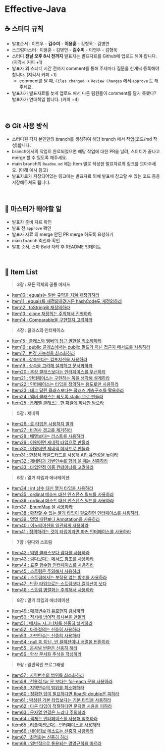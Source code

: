 # Effective-Java

## ☕️ 스터디 규칙
- 발표순서 : 이연우 - **김수미** - **이용훈** - 김형욱 - 김병연
- 스크럼마스터 : 이용훈 - 김병연 - **김수미** - 이연우 - 김형욱
- 스터디 **전날 오후 8시 전까지** 발표자는 발표자료를 Github에 업로드 해야 합니다. (지각시 커피 +1)
- 발표자 외 스터디 시간 전까지 comment를 통해 주제마다 질문을 한개씩 등록해야 합니다. (지각시 커피 +1)
  - comment를 달 때, `Files changed` → `Review Changes` 에서 `approve` 도 해주세요.
- 발표자가 발표자료를 늦게 업로드 해서 다른 팀원들이 comment를 달지 못했다? 발표자가 연대책임 합니다. (커피 +4)
<br>

## ⚙️ Git 사용 방식
- 스터디원 각자 본인만의 branch를 생성하여 해당 branch 에서 작업(코드/md 작성)합니다.
- branch에서의 작업이 완료되었으면 해당 작업에 대한 PR을 날려, 스터디가 끝나고 merge 할 수 있도록 해주세요.
- main branch의 `Readme.md` 에는 Item 별로 작성한 발표자료의 링크를 모아주세요. (아래 예시 참고)
- 발표자료가 저장되어있는 링크에는 발표자료 외에 발표에 참고할 수 있는 코드 등을 저장해두셔도 됩니다.
<br>

## 📌 마스터가 해야할 일
- 발표자 준비 자료 확인
- 발표 전 `approve` 확인
- 발표자 자료 외 merge 안된 PR merge 하도록 요청하기
- main branch 최신화 확인
- 발표 순서, 스마 Bold 처리 후 README 업데이트

<br>

## 🍄 Item List
> **3장 : 모든 객체의 공통 메서드** <br>

- [Item10 : equals는 일반 규약을 지켜 재정의하라](https://github.com/Dev-Prison/Effective-Java/blob/main/app/src/main/java/com/programmers/java/chapt3/item10/item10_%EB%B0%9C%ED%91%9C.md)
- [Item11 : equals를 재정의하려거든 hashCode도 재정의하라](https://github.com/Dev-Prison/Effective-Java/blob/main/app/src/main/java/com/programmers/java/chapt3/item11/Item11_equals%EB%A5%BC_%EC%9E%AC%EC%A0%95%EC%9D%98%ED%95%98%EB%A0%A4%EA%B1%B0%EB%93%A0_hashCode%EB%8F%84_%EC%9E%AC%EC%A0%95%EC%9D%98%ED%95%98%EB%9D%BC.md)
- [Item12 : toString을 재정의하라](https://github.com/Dev-Prison/Effective-Java/blob/main/app/src/main/java/com/programmers/java/chapt3/item12/Item12_toString.md)
- [Item13 : clone 재정의는 주의해서 진행하라](https://github.com/Dev-Prison/Effective-Java/tree/main/app/src/main/java/com/programmers/java/chapt3/item13)
- [Item14 : Comparable을 구현할지 고려하라](https://github.com/Dev-Prison/Effective-Java/blob/main/app/src/main/java/com/programmers/java/chapt3/item14/Item14_compareTo.md)

> **4장 : 클래스와 인터페이스** <br>

- [Item15 : 클래스와 멤버의 접근 권한을 최소화하라](https://github.com/Dev-Prison/Effective-Java/blob/main/app/src/main/java/com/programmers/java/chapt4/item15/item15_%ED%81%B4%EB%9E%98%EC%8A%A4%EC%99%80_%EB%A9%A4%EB%B2%84%EC%9D%98_%EC%A0%91%EA%B7%BC%EA%B6%8C%ED%95%9C%EC%9D%84_%EC%B5%9C%EC%86%8C%ED%99%94_%ED%95%98%EB%9D%BC_%EB%B0%9C%ED%91%9C.md)
- [Item16 : public 클래스에서는 public 필드가 아닌 접근자 메서드를 사용하라](https://github.com/Dev-Prison/Effective-Java/blob/main/app/src/main/java/com/programmers/java/chapt4/item16/Item16_public%ED%81%B4%EB%9E%98%EC%8A%A4%EC%97%90%EC%84%9C%EB%8A%94_public%ED%95%84%EB%93%9C%EA%B0%80_%EC%95%84%EB%8B%8C_%EC%A0%91%EA%B7%BC%EC%9E%90%EB%A9%94%EC%84%9C%EB%93%9C%EB%A5%BC_%EC%82%AC%EC%9A%A9%ED%95%98%EB%9D%BC.md)
- [Item17 : 변경 가능성을 최소화하라](https://github.com/Dev-Prison/Effective-Java/blob/main/app/src/main/java/com/programmers/java/chapt4/item17/Item17_%EB%B3%80%EA%B2%BD_%EA%B0%80%EB%8A%A5%EC%84%B1%EC%9D%84_%EC%B5%9C%EC%86%8C%ED%99%94%ED%95%98%EB%9D%BC.md)
- [Item18 : 상속보다는 컴포지션을 사용하라](https://github.com/Dev-Prison/Effective-Java/blob/main/app/src/main/java/com/programmers/java/chapt4/item18/README.md)
- [Item19 : 상속을 고려해 설계하고 문서화하라](https://github.com/Dev-Prison/Effective-Java/blob/main/app/src/main/java/com/programmers/java/chapt4/item19/Item19.md)
- [Item20 : 추상 클래스보다는 인터페이스를 우선하라](https://github.com/Dev-Prison/Effective-Java/blob/main/app/src/main/java/com/programmers/java/chapt4/item20/Item20_%EC%B6%94%EC%83%81%ED%81%B4%EB%9E%98%EC%8A%A4%EB%B3%B4%EB%8B%A4%EB%8A%94_%EC%9D%B8%ED%84%B0%ED%8E%98%EC%9D%B4%EC%8A%A4.md)
- [Item21 : 인터페이스는 구현하는 쪽을 생각해 설계하라](https://github.com/Dev-Prison/Effective-Java/blob/main/app/src/main/java/com/programmers/java/chapt4/item21/Item21_%EC%9D%B8%ED%84%B0%ED%8E%98%EC%9D%B4%EC%8A%A4%EB%8A%94_%EA%B5%AC%ED%98%84%ED%95%98%EB%8A%94_%EC%AA%BD%EC%9D%84_%EC%83%9D%EA%B0%81%ED%95%B4_%EC%84%A4%EA%B3%84%ED%95%98%EB%9D%BC.md)
- [Item22 : 인터페이스는 타입을 정의하는 용도로만 사용하라](https://github.com/Dev-Prison/Effective-Java/blob/main/app/src/main/java/com/programmers/java/chapt4/item22/item22_%EC%9D%B8%ED%84%B0%ED%8E%98%EC%9D%B4%EC%8A%A4%EB%8A%94_%ED%83%80%EC%9E%85%EC%9D%84_%EC%A0%95%EC%9D%98%ED%95%98%EB%8A%94_%EC%9A%A9%EB%8F%84%EB%A1%9C%EB%A7%8C_%EC%82%AC%EC%9A%A9%ED%95%98%EB%9D%BC.md)
- [Item23 : 태그 달린 클래스보다는 클래스 계층구조를 활용하라](app/src/main/java/com/programmers/java/chapt4/item23/README.md)
- [Item24 : 멤버 클래스는 되도록 static 으로 만들라](app/src/main/java/com/programmers/java/chapt4/item24/item24.md)
- [Item25 : 톱레벨 클래스는 한 파일에 하나만 담으라](app/src/main/java/com/programmers/java/chapt4/item25/item25_톱레벨_클래스는_한파일에_하나만_담으라.md)

> **5장 : 제네릭** <br>

- [Item26 : 로 타입은 사용하지 말라](app/src/main/java/com/programmers/java/chapt5/item26/Item26_로_타입은_사용하지_말라.md)
- [Item27 : 비검사 경고를 제거하라](app/src/main/java/com/programmers/java/chapt5/item27/비검사_경고를_제거하라.md)
- [Item28 : 배열보다는 리스트를 사용하라](https://absorbed-cheek-029.notion.site/item28-bcd551fd107648e98794d92be3d3ef5b)
- [Item29 : 이왕이면 제네릭 타입으로 만들라](https://github.com/Dev-Prison/Effective-Java/blob/main/app/src/main/java/com/programmers/java/chapt5/item29/item29.md)
- [Item30 : 이왕이면 제네릭 메서드로 만들라](https://github.com/Dev-Prison/Effective-Java/blob/ynoolee/app/src/main/java/com/programmers/java/chapt5/item30/item30_%EC%9D%B4%EC%99%95%EC%9D%B4%EB%A9%B4_%EC%A0%9C%EB%84%A4%EB%A6%AD_%EB%A9%94%EC%84%9C%EB%93%9C%EB%A1%9C_%EB%A7%8C%EB%93%A4%EB%9D%BC.md)
- [Item31 : 한정적 와일드카드를 사용해 API 유연성을 높이라](https://github.com/Dev-Prison/Effective-Java/blob/0e660de3fd673b636cce15fcf49fa4d19ea106e3/app/src/main/java/com/programmers/java/chapt5/item31/Item31%20-%ED%95%9C%EC%A0%95%EC%A0%81%20%EC%99%80%EC%9D%BC%EB%93%9C%EC%B9%B4%EB%93%9C%EB%A5%BC%20%EC%82%AC%EC%9A%A9%ED%95%B4%20API%20%EC%9C%A0%EC%97%B0%EC%84%B1%EC%9D%84%20%EB%86%92%EC%9D%B4%EB%9D%BC.md)
- [Item32 : 제네릭과 가변인수를 함께 쓸 때는 신중하라](https://github.com/Dev-Prison/Effective-Java/blob/main/app/src/main/java/com/programmers/java/chapt5/item32/Item32_%EC%A0%9C%EB%84%A4%EB%A6%AD%EA%B3%BC_%EA%B0%80%EB%B3%80%EC%9D%B8%EC%88%98%EB%A5%BC_%ED%95%A8%EA%BB%98_%EC%93%B8_%EB%95%8C%EB%8A%94_%EC%8B%A0%EC%A4%91%ED%95%98%EB%9D%BC.md)
- [Item33 : 타입안정 이종 컨테이너를 고려하라](https://github.com/Dev-Prison/Effective-Java/blob/main/app/src/main/java/com/programmers/java/chapt5/item33/README.md)

> **6장 : 열거 타입과 애너테이션** <br>

- [Item34 : int 상수 대신 열거 타입을 사용하라](https://github.com/Dev-Prison/Effective-Java/blob/main/app/src/main/java/com/programmers/java/chapt6/item34.md)
- [Item35 : ordinal 메소드 대신 인스턴스 필드를 사용하라](https://github.com/Dev-Prison/Effective-Java/blob/main/app/src/main/java/com/programmers/java/chapt6/item35/item35_ordinal_%EB%A9%94%EC%86%8C%EB%93%9C_%EB%8C%80%EC%8B%A0_%EC%9D%B8%EC%8A%A4%ED%84%B4%EC%8A%A4_%ED%95%84%EB%93%9C%EB%A5%BC_%EC%82%AC%EC%9A%A9%ED%95%98%EB%9D%BC.md)
- [Item36 : ordinal 메소드 대신 인스턴스 필드를 사용하라](app/src/main/java/com/programmers/java/chapt6/item36/Item36_비트_필드_대신_EnumSet을_사용하라.md)
- [Item37 : EnumMap 을 사용하라](app/src/main/java/com/programmers/java/chapt6/item37/item37_EnumMap을_사용하라.md)
- [Item38 : 확장할 수 있는 열거 타입이 필요하면 인터페이스를 사용하라.](app/src/main/java/com/programmers/java/chapt6/item38/README.md)
- [Item39 : 명명 패턴보다 Annotation을 사용하라](https://github.com/Dev-Prison/Effective-Java/blob/main/app/src/main/java/com/programmers/java/chapt6/item39.md)
- [Item40 : 어노테이션을 일관되게 사용하라](https://github.com/Dev-Prison/Effective-Java/blob/main/app/src/main/java/com/programmers/java/chapt6/item40/Override_%EC%96%B4%EB%85%B8%ED%85%8C%EC%9D%B4%EC%85%98%EC%9D%84_%EC%9D%BC%EA%B4%80%EB%90%98%EA%B2%8C_%EC%82%AC%EC%9A%A9%ED%95%98%EB%9D%BC.md)
- [Item41 : 정의하려는 것이 타입이라면 마커 인터페이스를 사용하라](https://velog.io/@yhlee9753/%EC%9D%B4%ED%8E%99%ED%8B%B0%EB%B8%8C%EC%9E%90%EB%B0%94-item41.-%EC%A0%95%EC%9D%98%ED%95%98%EB%A0%A4%EB%8A%94-%EA%B2%83%EC%9D%B4-%ED%83%80%EC%9E%85%EC%9D%B4%EB%9D%BC%EB%A9%B4-%EB%A7%88%EC%BB%A4-%EC%9D%B8%ED%84%B0%ED%8E%98%EC%9D%B4%EC%8A%A4%EB%A5%BC-%EC%82%AC%EC%9A%A9%ED%95%98%EB%9D%BC)

> **7장 : 람다와 스트림** <br>

- [Item42 : 익명 클래스보다 람다를 사용하라](https://morning-paprika-8fa.notion.site/Item42-badd9f20079c4286947ed7843eca011f)
- [Item43 : 람다보다는 메서드 참조를 사용하라](https://absorbed-cheek-029.notion.site/Item-43-380ddf5f9cac4005954f11ffd966f72b)
- [Item44 : 표준 함수형 인터페이스를 사용하라](https://www.notion.so/DAY13-feat-09f5b930d8214104846a69b2d71174d6)
- [Item45 : 스트림은 주의해서 사용하라](app/src/main/java/com/programmers/java/chapt7/item45/스트림은_주의해서_사용하라.md)
- [Item46 : 스트림에서는 부작용 없는 함수를 사용하라](app/src/main/java/com/programmers/java/chapt7/item46/Item46.md)
- [Item47 : 반환 타입으로는 스트림보다 컬렉션이 낫다](app/src/main/java/com/programmers/java/chapt7/item47/Item47.md)
- [Item48 : 스트림 병렬화는 주의해서 사용하라](app/src/main/java/com/programmers/java/chapt7/item48/README.md)

> **8장 : 열거 타입과 애너테이션** <br>

- [Item49 : 매개변수가 유효한지 검사하라](app/src/main/java/com/programmers/java/chapt7/item49/item49.md)
- [Item50 : 적시에 방어적 복사본을 만들라](https://ultra-stream-0a3.notion.site/Item-50-2f18dc7cc6fc49ac8148b258ab5905b3)
- [Item51 : 메서드 시그니처를 신중히 설계하라](https://github.com/YHLEE9753/Effective-Java/blob/main/app/src/main/java/com/programmers/java/chapt8/item51/item51.md)
- [Item52 : 다중정의는 신중히 사용하라](https://www.notion.so/Item52-6e891e60b11740cc944920225e329da2)
- [Item53 : 가변인수는 신중히 사용하라](https://github.com/Dev-Prison/Effective-Java/blob/main/app/src/main/java/com/programmers/java/chapt8/item53/%EA%B0%80%EB%B3%80%EC%9D%B8%EC%88%98%EB%8A%94_%EC%8B%A0%EC%A4%91%ED%9E%88_%EC%82%AC%EC%9A%A9%ED%95%98%EB%9D%BC.md)
- [Item54 : null 이 아닌, 빈 컬렉션이나 배열을 반환하라](https://cat-tungsten-c56.notion.site/DAY15-null-325f21f2bf1341a6b4b491fa725fb951)
- [Item55 : 옵셔널 반환은 신충히 해라](app/src/main/java/com/programmers/java/chapt8/item55/Item55.md)
- [Item56 : 항상 문서화 주석을 작성하라](app/src/main/java/com/programmers/java/chapt8/item56/Item56_항상_문서화_주석을_작성하라.md)

> **9장 : 일반적인 프로그래밍** <br>
- [Item57 : 지역변수의 범위를 최소화하라](https://yeonkus.notion.site/Item-57-5baaf390b4fd4c84ba1e0236a183eee2)
- [Item58 : 전통적 for 문 보다는 for-each 문을 사용하라](https://github.com/Dev-Prison/Effective-Java/blob/main/app/src/main/java/com/programmers/java/chapt9/item58/%EC%A0%84%ED%86%B5%EC%A0%81_for%EB%AC%B8_%EB%B3%B4%EB%8B%A4%EB%8A%94_for-each_%EB%AC%B8%EC%9D%84_%EC%82%AC%EC%9A%A9%ED%95%98%EB%9D%BC.md)
- [Item59 : 지역변수의 범위를 최소화하라](https://github.com/Dev-Prison/Effective-Java/blob/main/app/src/main/java/com/programmers/java/chapt9/item59/item59.md)
- [Item60 : 정확한 답이 필요하다면 float와 double은 피하라](https://velog.io/@yhlee9753/%EC%9D%B4%ED%8E%99%ED%8B%B0%EB%B8%8C%EC%9E%90%EB%B0%94-item60.-%EC%A0%95%ED%99%95%ED%95%9C-%EB%8B%B5%EC%9D%B4-%ED%95%84%EC%9A%94%ED%95%98%EB%8B%A4%EB%A9%B4-float%EC%99%80-double%EC%9D%80-%ED%94%BC%ED%95%98%EB%9D%BC)
- [Item61 : 박싱된 기본 타입보다는 기본 타입을 사용하라](https://github.com/Dev-Prison/Effective-Java/tree/main/app/src/main/java/com/programmers/java/chapt9/Item61)
- [Item62 : 다른 타입이 적절하다면 문자열 사용을 피하라](https://github.com/Dev-Prison/Effective-Java/tree/main/app/src/main/java/com/programmers/java/chapt9/item62)
- [Item63 : 문자열 연결은 느리니 주의하라](https://github.com/Dev-Prison/Effective-Java/tree/main/app/src/main/java/com/programmers/java/chapt9/item63)
- [Item64 : 객체는 인터페이스를 사용해 참조하라](https://github.com/Dev-Prison/Effective-Java/tree/main/app/src/main/java/com/programmers/java/chapt9/item64)
- [Item65 : 리플렉션보다는 인터페이스를 사용하라](https://velog.io/@yhlee9753/%EC%9D%B4%ED%8E%99%ED%8B%B0%EB%B8%8C%EC%9E%90%EB%B0%94-item65.-%EB%A6%AC%ED%94%8C%EB%A0%89%EC%85%98%EB%B3%B4%EB%8B%A4%EB%8A%94-%EC%9D%B8%ED%84%B0%ED%8E%98%EC%9D%B4%EC%8A%A4%EB%A5%BC-%EC%82%AC%EC%9A%A9%ED%95%98%EB%9D%BC)
- [Item66 : 네이티브 메소드는 신중히 사용하라](https://github.com/Dev-Prison/Effective-Java/blob/main/app/src/main/java/com/programmers/java/chapt9/item66/item66_%EB%84%A4%EC%9D%B4%ED%8B%B0%EB%B8%8C%EB%A9%94%EC%84%9C%EB%93%9C%EB%8A%94_%EC%8B%A0%EC%A4%91%ED%9E%88_%EC%82%AC%EC%9A%A9%ED%95%98%EB%9D%BC.md)
- [Item67 : 최적화는 신중히 하라](app/src/main/java/com/programmers/java/chapt9/item67/README.md)
- [Item68 : 일반적으로 통용되는 명명규칙을 따르라](app/src/main/java/com/programmers/java/chapt9/item68/item68_일반적으로_통용되는_명명규칙을_따르라.md)
